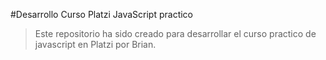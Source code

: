 #Desarrollo Curso Platzi JavaScript practico

>Este repositorio ha sido creado para desarrollar el curso practico de javascript en Platzi por Brian. 